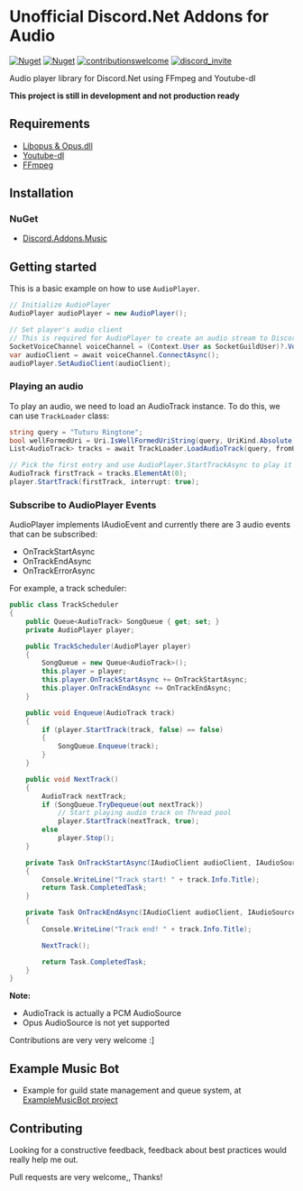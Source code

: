 # Unofficial Discord.Net Addons for Audio
[![Nuget](https://img.shields.io/nuget/v/Discord.Addons.Music?color=Green&style=for-the-badge)](https://www.nuget.org/packages/Discord.Addons.Music/)
[![Nuget](https://img.shields.io/nuget/dt/Discord.Addons.Music?color=GREEN&style=for-the-badge)](https://www.nuget.org/packages/Discord.Addons.Music/)
[![contributionswelcome](https://img.shields.io/badge/contributions-welcome-brightgreen/?style=for-the-badge)]((https://github.com/madeyoga/Discord.Addons.Music/issues))
[![discord_invite](https://img.shields.io/discord/458296099049046018?style=for-the-badge)](https://discord.gg/Y8sB4ay)

Audio player library for Discord.Net using FFmpeg and Youtube-dl

**This project is still in development and not production ready**

## Requirements
- [Libopus & Opus.dll](https://dsharpplus.github.io/articles/audio/voicenext/prerequisites.html)
- [Youtube-dl](https://youtube-dl.org/)
- [FFmpeg](https://ffmpeg.org/download.html)

## Installation

### NuGet
- [Discord.Addons.Music](https://www.nuget.org/packages/Discord.Addons.Music/)

## Getting started
This is a basic example on how to use `AudioPlayer`.

```C#
// Initialize AudioPlayer
AudioPlayer audioPlayer = new AudioPlayer();

// Set player's audio client
// This is required for AudioPlayer to create an audio stream to Discord
SocketVoiceChannel voiceChannel = (Context.User as SocketGuildUser)?.VoiceChannel;
var audioClient = await voiceChannel.ConnectAsync();
audioPlayer.SetAudioClient(audioClient);
```

### Playing an audio
To play an audio, we need to load an AudioTrack instance. To do this, we can use `TrackLoader` class:

```C#
string query = "Tuturu Ringtone";
bool wellFormedUri = Uri.IsWellFormedUriString(query, UriKind.Absolute);
List<AudioTrack> tracks = await TrackLoader.LoadAudioTrack(query, fromUrl: wellFormedUri);

// Pick the first entry and use AudioPlayer.StartTrackAsync to play it
AudioTrack firstTrack = tracks.ElementAt(0);
player.StartTrack(firstTrack, interrupt: true);
```

### Subscribe to AudioPlayer Events
AudioPlayer implements IAudioEvent and currently there are 3 audio events that can be subscribed: 
- OnTrackStartAsync
- OnTrackEndAsync
- OnTrackErrorAsync

For example, a track scheduler:
```C#
public class TrackScheduler
{
    public Queue<AudioTrack> SongQueue { get; set; }
    private AudioPlayer player;

    public TrackScheduler(AudioPlayer player)
    {
        SongQueue = new Queue<AudioTrack>();
        this.player = player;
        this.player.OnTrackStartAsync += OnTrackStartAsync;
        this.player.OnTrackEndAsync += OnTrackEndAsync;
    }

    public void Enqueue(AudioTrack track)
    {
        if (player.StartTrack(track, false) == false)
        {
            SongQueue.Enqueue(track);
        }
    }

    public void NextTrack()
    {
        AudioTrack nextTrack;
        if (SongQueue.TryDequeue(out nextTrack))
            // Start playing audio track on Thread pool
            player.StartTrack(nextTrack, true);
        else
            player.Stop();
    }

    private Task OnTrackStartAsync(IAudioClient audioClient, IAudioSource track)
    {
        Console.WriteLine("Track start! " + track.Info.Title);
        return Task.CompletedTask;
    }

    private Task OnTrackEndAsync(IAudioClient audioClient, IAudioSource track)
    {
        Console.WriteLine("Track end! " + track.Info.Title);

        NextTrack();

        return Task.CompletedTask;
    }
}
```

**Note:**
- AudioTrack is actually a PCM AudioSource
- Opus AudioSource is not yet supported

Contributions are very very welcome :]

## Example Music Bot
- Example for guild state management and queue system, at [ExampleMusicBot project](https://github.com/madeyoga/Discord.Addons.Music/tree/master/ExampleMusicBot/Services/Music)

## Contributing
Looking for a constructive feedback, feedback about best practices would really help me out.

Pull requests are very welcome,, Thanks!
